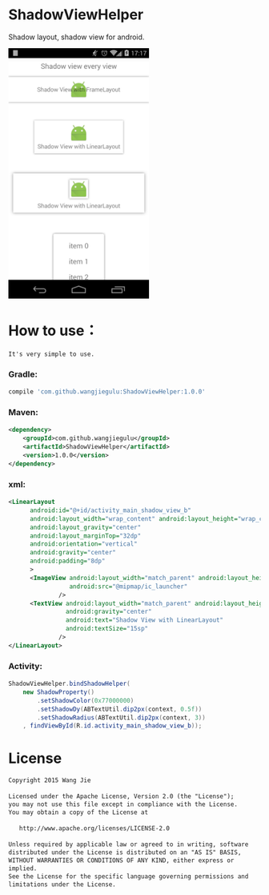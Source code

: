# ShadowViewHelper
Shadow layout, shadow view for android.

<img src='screenshot/shadow_a.png' height='500px'/>

# How to use：
`It's very simple to use.`
### Gradle:
```groovy
compile 'com.github.wangjiegulu:ShadowViewHelper:1.0.0'
```
### Maven:
```xml
<dependency>
    <groupId>com.github.wangjiegulu</groupId>
    <artifactId>ShadowViewHelper</artifactId>
    <version>1.0.0</version>
</dependency>
```
### xml:
```xml
<LinearLayout
      android:id="@+id/activity_main_shadow_view_b"
      android:layout_width="wrap_content" android:layout_height="wrap_content"
      android:layout_gravity="center"
      android:layout_marginTop="32dp"
      android:orientation="vertical"
      android:gravity="center"
      android:padding="8dp"
      >
      <ImageView android:layout_width="match_parent" android:layout_height="match_parent"
                 android:src="@mipmap/ic_launcher"
              />
      <TextView android:layout_width="match_parent" android:layout_height="match_parent"
                android:gravity="center"
                android:text="Shadow View with LinearLayout"
                android:textSize="15sp"
              />
</LinearLayout>
```
### Activity:
```java
ShadowViewHelper.bindShadowHelper(
    new ShadowProperty()
        .setShadowColor(0x77000000)
        .setShadowDy(ABTextUtil.dip2px(context, 0.5f))
        .setShadowRadius(ABTextUtil.dip2px(context, 3))
    , findViewById(R.id.activity_main_shadow_view_b));
```


License
=======

    Copyright 2015 Wang Jie

    Licensed under the Apache License, Version 2.0 (the "License");
    you may not use this file except in compliance with the License.
    You may obtain a copy of the License at

       http://www.apache.org/licenses/LICENSE-2.0

    Unless required by applicable law or agreed to in writing, software
    distributed under the License is distributed on an "AS IS" BASIS,
    WITHOUT WARRANTIES OR CONDITIONS OF ANY KIND, either express or implied.
    See the License for the specific language governing permissions and
    limitations under the License.
